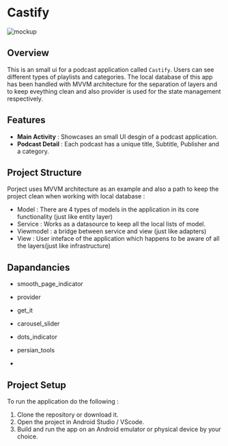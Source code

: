 # Castify

![mockup](assets/mockup.png)

## Overview 
This is an small ui for a podcast application called `Castify`. Users can see different types of playlists and categories. The local database of this app has been handled with MVVM architecture for the separation of layers and to keep eveything clean and also provider is used for the state management respectively. 

## Features 
 - **Main Activity** : Showcases an small UI desgin of a podcast application.
 - **Podcast Detail** : Each podcast has a unique title, Subtitle, Publisher and a category.

## Project Structure 
Porject uses MVVM architecture as an example and also a path to keep the project clean when working with local database : 
 - Model : There are 4 types of models in the application in its core functionality (just like entity layer)
 - Service : Works as a datasource to keep all the local lists of model.
 - Viewmodel : a bridge between service and view (just like adapters)
 - View : User inteface of the application which happens to be aware of all the layers(just like infrastructure)

## Dapandancies 
  - smooth_page_indicator
  - provider
  - get_it
  - carousel_slider
  - dots_indicator
  - persian_tools

  - 
## Project Setup
To run the application do the following :

 1. Clone the repository or download it.
 2. Open the project in Android Studio / VScode.
 3. Build and run the app on an Android emulator or physical device by your choice.
